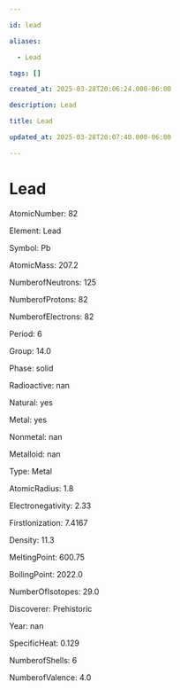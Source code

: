 ```yaml
---

id: lead

aliases:

  - Lead

tags: []

created_at: 2025-03-28T20:06:24.000-06:00

description: Lead

title: Lead

updated_at: 2025-03-28T20:07:40.000-06:00

---
```




# Lead

AtomicNumber: 82

Element: Lead

Symbol: Pb

AtomicMass: 207.2

NumberofNeutrons: 125

NumberofProtons: 82

NumberofElectrons: 82

Period: 6

Group: 14.0

Phase: solid

Radioactive: nan

Natural: yes

Metal: yes

Nonmetal: nan

Metalloid: nan

Type: Metal

AtomicRadius: 1.8

Electronegativity: 2.33

FirstIonization: 7.4167

Density: 11.3

MeltingPoint: 600.75

BoilingPoint: 2022.0

NumberOfIsotopes: 29.0

Discoverer: Prehistoric

Year: nan

SpecificHeat: 0.129

NumberofShells: 6

NumberofValence: 4.0


